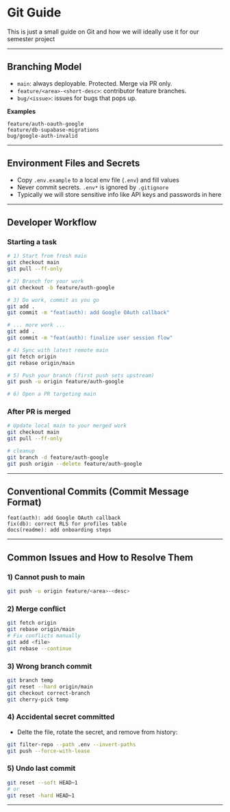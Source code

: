 # Git Guide

This is just a small guide on Git and how we will ideally use it for our semester project

---

## Branching Model

* `main`: always deployable. Protected. Merge via PR only.
* `feature/<area>-<short-desc>`: contributor feature branches.
* `bug/<issue>`: issues for bugs that pops up.

**Examples**

```
feature/auth-oauth-google
feature/db-supabase-migrations
bug/google-auth-invalid
```

---

## Environment Files and Secrets

* Copy `.env.example` to a local env file (`.env`) and fill values
* Never commit secrets. `.env*` is ignored by `.gitignore`
* Typically we will store sensitive info like API keys and passwords in here
---

## Developer Workflow

### Starting a task
```bash
# 1) Start from fresh main
git checkout main
git pull --ff-only

# 2) Branch for your work
git checkout -b feature/auth-google

# 3) Do work, commit as you go
git add .
git commit -m "feat(auth): add Google OAuth callback"

# ... more work ...
git add .
git commit -m "feat(auth): finalize user session flow"

# 4) Sync with latest remote main
git fetch origin
git rebase origin/main

# 5) Push your branch (first push sets upstream)
git push -u origin feature/auth-google

# 6) Open a PR targeting main
```
### After PR is merged
```bash
# Update local main to your merged work
git checkout main
git pull --ff-only

# cleanup
git branch -d feature/auth-google
git push origin --delete feature/auth-google
```
---

## Conventional Commits (Commit Message Format)

```
feat(auth): add Google OAuth callback
fix(db): correct RLS for profiles table
docs(readme): add onboarding steps
```

---

## Common Issues and How to Resolve Them

### 1) Cannot push to main

```bash
git push -u origin feature/<area>-<desc>
```

### 2) Merge conflict

```bash
git fetch origin
git rebase origin/main
# Fix conflicts manually
git add <file>
git rebase --continue
```

### 3) Wrong branch commit

```bash
git branch temp
git reset --hard origin/main
git checkout correct-branch
git cherry-pick temp
```

### 4) Accidental secret committed

* Delte the file, rotate the secret, and remove from history:

```bash
git filter-repo --path .env --invert-paths
git push --force-with-lease
```

### 5) Undo last commit
```bash
git reset --soft HEAD~1
# or 
git reset -hard HEAD~1
```

---
